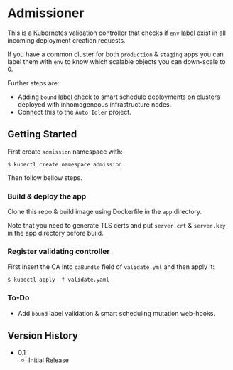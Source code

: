 # Admissioner

This is a Kubernetes validation controller that checks if `env` label exist in all incoming deployment creation requests.

If you have a common cluster for both `production` & `staging` apps you can label them with `env` to know which scalable objects you can down-scale to 0.

Further steps are:

* Adding `bound` label check to smart schedule deployments on clusters deployed with inhomogeneous infrastructure nodes.
* Connect this to the `Auto Idler` project.

## Getting Started

First create `admission` namespace with:
```
$ kubectl create namespace admission
```
Then follow bellow steps.

### Build & deploy the app

Clone this repo & build image using Dockerfile in the `app` directory.

Note that you need to generate TLS certs and put `server.crt` & `server.key` in the app directory before build.

### Register validating controller

First insert the CA into `caBundle` field of `validate.yml` and then apply it:
```
$ kubectl apply -f validate.yaml
```

### To-Do

* Add `bound` label validation & smart scheduling mutation web-hooks.

## Version History

* 0.1
    * Initial Release